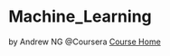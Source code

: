# Machine_Learning
  by Andrew NG @Coursera
[Course Home](http://www.coursera.org/learn/machine-learning/home/welcome)
